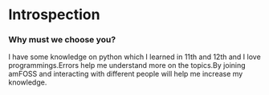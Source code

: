 # Introspection

### Why must we choose you?
I have some knowledge on python which I learned in 11th and 12th and I love programmings.Errors help me understand more on the topics.By joining amFOSS and interacting with different people will help me increase my knowledge.
